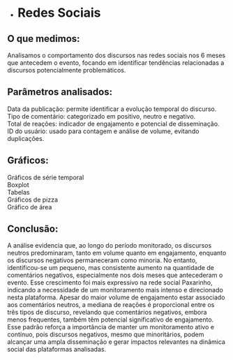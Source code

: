 * # Redes Sociais

## O que medimos:  
Analisamos o comportamento dos discursos nas redes sociais nos 6 meses que antecedem o evento, focando em identificar tendências relacionadas a discursos potencialmente problemáticos.  

## Parâmetros analisados:  
Data da publicação: permite identificar a evolução temporal do discurso.  
Tipo de comentário: categorizado em positivo, neutro e negativo.  
Total de reações: indicador de engajamento e potencial de disseminação.  
ID do usuário: usado para contagem e análise de volume, evitando duplicações.  

## Gráficos: 
Gráficos de série temporal  
Boxplot  
Tabelas  
Gráficos de pizza  
Gráfico de área  

## Conclusão:
A análise evidencia que, ao longo do período monitorado, os discursos neutros predominaram, tanto em volume quanto em engajamento, enquanto os discursos negativos permaneceram como minoria. No entanto, identificou-se um pequeno, mas consistente aumento na quantidade de comentários negativos, especialmente nos dois meses que antecederam o evento.
Esse crescimento foi mais expressivo na rede social Paxarinho, indicando a necessidade de um monitoramento mais intenso e direcionado nesta plataforma. 
Apesar do maior volume de engajamento estar associado aos comentários neutros, a mediana de reações é proporcional entre os três tipos de discurso, revelando que comentários negativos, embora menos frequentes, também têm potencial significativo de engajamento. 
Esse padrão reforça a importância de manter um monitoramento ativo e contínuo, pois discursos negativos, mesmo que minoritários, podem alcançar uma ampla disseminação e gerar impactos relevantes na dinâmica social das plataformas analisadas.

